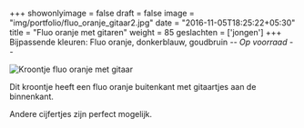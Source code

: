 +++
showonlyimage = false
draft = false
image = "img/portfolio/fluo_oranje_gitaar2.jpg"
date = "2016-11-05T18:25:22+05:30"
title = "Fluo oranje met gitaren"
weight = 85
geslachten = ['jongen']
+++
Bijpassende kleuren: Fluo oranje, donkerblauw, goudbruin
*-- Op voorraad --*
<!--more-->
![Kroontje fluo oranje met gitaar][1]

Dit kroontje heeft een fluo oranje buitenkant met gitaartjes aan de binnenkant.

Andere cijfertjes zijn perfect mogelijk.

[1]: /img/portfolio/fluo_oranje_gitaar2.jpg
